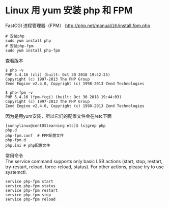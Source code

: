 # Linux 用 yum 安装 php 和 FPM 
FastCGI 进程管理器（FPM） http://php.net/manual/zh/install.fpm.php
```
# 安装php
sudo yum install php
# 安装php-fpm
sudo yum install php-fpm
```
查看版本
```
$ php -v
PHP 5.4.16 (cli) (built: Oct 30 2018 19:42:25)
Copyright (c) 1997-2013 The PHP Group
Zend Engine v2.4.0, Copyright (c) 1998-2013 Zend Technologies

$ php-fpm -v
PHP 5.4.16 (fpm-fcgi) (built: Oct 30 2018 19:44:03)
Copyright (c) 1997-2013 The PHP Group
Zend Engine v2.4.0, Copyright (c) 1998-2013 Zend Technologies
```
因为是用yum安装，所以它们的配置文件会在/etc下面
```
[sunnylinux@centOSlearning etc]$ ls|grep php
php.d
php-fpm.conf  # FPM配置文件
php-fpm.d
php.ini # php配置文件
```
常用命令</br>
The service command supports only basic LSB actions (start, stop, restart, try-restart, reload, force-reload, status). For other actions, please try to use systemctl.
```
service php-fpm start
service php-fpm status
service php-fpm restart
service php-fpm stop
service php-fpm reload
```
